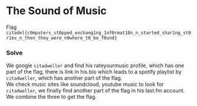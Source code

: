 # The Sound of Music

Flag `citadel{c0mputers_st0pped_exchang1ng_1nf0rmat10n_n_started_shar1ng_st0r1es_n_then_they_were_n0where_t0_be_f0und}`

### Solve
We google `citadweller` and find his rateyourmusic profile, which has one part of the flag, there is link in his bio which leads to a spotify playlist by `citadweller`, which has another part of the flag.
<br>We check music sites like soundcloud, youtube music to look for `citadweller`, we finally find another part of the flag in his last.fm account.
<br> We combine the three to get the flag.